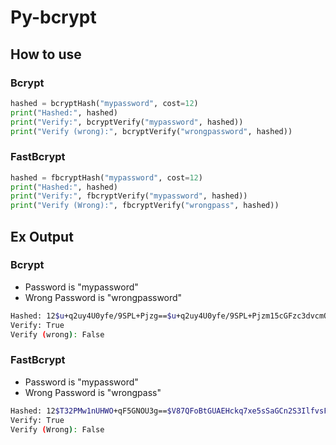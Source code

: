 # Py-bcrypt

## How to use
### Bcrypt
```py
hashed = bcryptHash("mypassword", cost=12)
print("Hashed:", hashed)
print("Verify:", bcryptVerify("mypassword", hashed))
print("Verify (wrong):", bcryptVerify("wrongpassword", hashed))
```
### FastBcrypt
```py
hashed = fbcryptHash("mypassword", cost=12)
print("Hashed:", hashed)
print("Verify:", fbcryptVerify("mypassword", hashed))
print("Verify (Wrong):", fbcryptVerify("wrongpass", hashed))
```

## Ex Output
### Bcrypt
- Password is "mypassword"
- Wrong Password is "wrongpassword"
```bash
Hashed: 12$u+q2uy4U0yfe/9SPL+Pjzg==$u+q2uy4U0yfe/9SPL+Pjzm15cGFzc3dvcmQkmMGwXl7a4n9N ... so long
Verify: True
Verify (wrong): False
```
### FastBcrypt
- Password is "mypassword"
- Wrong Password is "wrongpass"
```bash
Hashed: 12$T32PMw1nUHWO+qF5GNOU3g==$V87QFoBtGUAEHckq7xe5sSaGCn2S3IlfvsF58plcvuE=
Verify: True
Verify (Wrong): False
```
